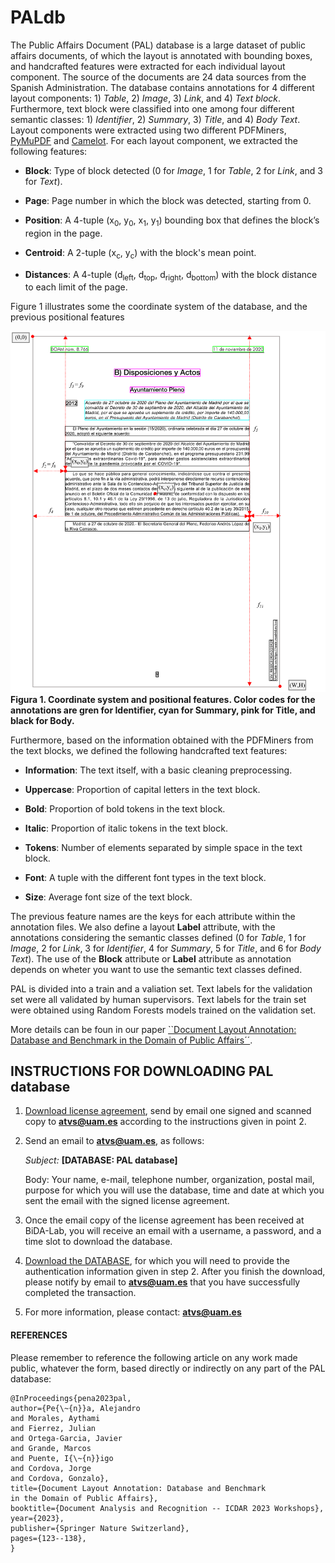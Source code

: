 # PALdb

The Public Affairs Document (PAL) database is a large dataset of public affairs documents, of which the layout is annotated with bounding boxes, and handcrafted features were extracted for each individual layout component. The source of the documents are 24 data sources from the Spanish Administration. The database contains annotations for 4 different layout components: 1) *Table*, 2) *Image*, 3) *Link*, and 4) *Text block*. Furthermore, text block were classified into one among four different semantic classes: 1) *Identifier*, 2) *Summary*, 3) *Title*, and 4) *Body Text*. Layout components were extracted using two different PDFMiners, [PyMuPDF](https://pymupdf.readthedocs.io/en/latest/) and [Camelot](https://pypi.org/project/camelot-py/). For each layout component, we extracted the following features:

- **Block**: Type of block detected (0 for *Image*, 1 for *Table*, 2 for *Link*, and 3 for *Text*). 

- **Page**: Page number in which the block was detected, starting from 0.
 
- **Position**: A 4-tuple (x<sub>0</sub>, y<sub>0</sub>, x<sub>1</sub>, y<sub>1</sub>) bounding box that defines the block’s region in the page.

- **Centroid**: A 2-tuple (x<sub>c</sub>, y<sub>c</sub>) with the block's mean point.

- **Distances**: A 4-tuple (d<sub>left</sub>, d<sub>top</sub>, d<sub>right</sub>, d<sub>bottom</sub>) with the block distance to each limit of the page.

Figure 1 illustrates some the coordinate system of the database, and the previous positional features

![](https://github.com/BiDAlab/PALdb/blob/master/data/PALdb-LAYOUT-SC.png)
**Figura 1. Coordinate system and positional features. Color codes for the annotations are gren for Identifier, cyan for Summary, pink for Title, and black for Body.**

Furthermore, based on the information obtained with the PDFMiners from the text blocks, we defined the following handcrafted text features:

- **Information**: The text itself, with a basic cleaning preprocessing.

- **Uppercase**: Proportion of capital letters in the text block.

- **Bold**: Proportion of bold tokens in the text block.
  
- **Italic**: Proportion of italic tokens in the text block.

- **Tokens**: Number of elements separated by simple space in the text block.

- **Font**: A tuple with the different font types in the text block.

- **Size**: Average font size of the text block.

The previous feature names are the keys for each attribute within the annotation files. We also define a layout **Label** attribute, with the annotations considering the semantic classes defined (0 for *Table*, 1 for *Image*, 2 for *Link*, 3 for *Identifier*, 4 for *Summary*, 5 for *Title*, and 6 for *Body Text*). The use of the **Block** attribute or **Label** attribute as annotation depends on wheter you want to use the semantic text classes defined.

PAL is divided into a train and a valiation set. Text labels for the validation set were all validated by human supervisors. Text labels for the train set were obtained using Random Forests models trained on the validation set.

More details can be foun in our paper [``Document Layout Annotation: Database and Benchmark in the Domain of Public Affairs´´](https://link.springer.com/chapter/10.1007/978-3-031-41501-2_9).

## INSTRUCTIONS FOR DOWNLOADING PAL database
1) [Download license agreement](http://atvs.ii.uam.es/atvs/licenses/HuMidb_License_Agreement.pdf), send by email one signed and scanned copy to **atvs@uam.es** according to the instructions given in point 2.
 
 
2) Send an email to **atvs@uam.es**, as follows:

   *Subject:* **[DATABASE: PAL database]**

   Body: Your name, e-mail, telephone number, organization, postal mail, purpose for which you will use the database, time and date at which you sent the email with the signed license agreement.
 

3) Once the email copy of the license agreement has been received at BiDA-Lab, you will receive an email with a username, a password, and a time slot to download the database.
 

4) [Download the DATABASE](http://atvs.ii.uam.es/atvs/intranet/free_DB/HuMIDB/), for which you will need to provide the authentication information given in step 2. After you finish the download, please notify by email to **atvs@uam.es** that you have successfully completed the transaction.
 

5) For more information, please contact: **atvs@uam.es**

  
#### REFERENCES

Please remember to reference the following article on any work made public, whatever the form, based directly or indirectly on any part of the PAL database:

```
@InProceedings{pena2023pal,
author={Pe{\~{n}}a, Alejandro
and Morales, Aythami
and Fierrez, Julian
and Ortega-Garcia, Javier
and Grande, Marcos
and Puente, I{\~{n}}igo
and Cordova, Jorge
and Cordova, Gonzalo},
title={Document Layout Annotation: Database and Benchmark in the Domain of Public Affairs},
booktitle={Document Analysis and Recognition -- ICDAR 2023 Workshops},
year={2023},
publisher={Springer Nature Switzerland},
pages={123--138},
}
```

